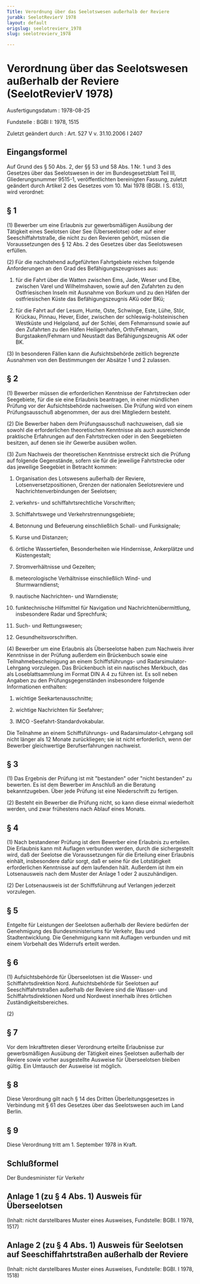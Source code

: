 ```yaml
---
Title: Verordnung über das Seelotswesen außerhalb der Reviere
jurabk: SeelotRevierV 1978
layout: default
origslug: seelotrevierv_1978
slug: seelotrevierv_1978

---
```


# Verordnung über das Seelotswesen außerhalb der Reviere (SeelotRevierV 1978)

Ausfertigungsdatum
:   1978-08-25

Fundstelle
:   BGBl I: 1978, 1515

Zuletzt geändert durch
:   Art. 527 V v. 31.10.2006 I 2407

## Eingangsformel

Auf Grund des § 50 Abs. 2, der §§ 53 und 58 Abs. 1 Nr. 1 und 3 des
Gesetzes über das Seelotswesen in der im Bundesgesetzblatt Teil III,
Gliederungsnummer 9515-1, veröffentlichten bereinigten Fassung,
zuletzt geändert durch Artikel 2 des Gesetzes vom 10. Mai 1978 (BGBl.
I S. 613), wird verordnet:

## § 1

(1) Bewerber um eine Erlaubnis zur gewerbsmäßigen Ausübung der
Tätigkeit eines Seelotsen über See (Überseelotse) oder auf einer
Seeschiffahrtstraße, die nicht zu den Revieren gehört, müssen die
Voraussetzungen des §
12 Abs. 2              des Gesetzes über das Seelotswesen erfüllen.

(2) Für die nachstehend aufgeführten Fahrtgebiete reichen folgende
Anforderungen an den Grad des Befähigungszeugnisses aus:

1.  für die Fahrt über die Watten zwischen Ems, Jade, Weser und Elbe,
    zwischen Varel und Wilhelmshaven, sowie auf den Zufahrten zu den
    Ostfriesischen Inseln mit Ausnahme von Borkum und zu den Häfen der
    ostfriesischen Küste das Befähigungszeugnis AKü oder BKü;


2.  für die Fahrt auf der Lesum, Hunte, Oste, Schwinge, Este, Lühe, Stör,
    Krückau, Pinnau, Hever, Eider, zwischen der schleswig-holsteinischen
    Westküste und Helgoland, auf der Schlei, dem Fehmarnsund sowie auf den
    Zufahrten zu den Häfen Heiligenhafen, Orth/Fehmarn,
    Burgstaaken/Fehmarn und Neustadt das Befähigungszeugnis AK oder BK.




(3) In besonderen Fällen kann die Aufsichtsbehörde zeitlich begrenzte
Ausnahmen von den Bestimmungen der Absätze 1 und 2 zulassen.

## § 2

(1) Bewerber müssen die erforderlichen Kenntnisse der Fahrtstrecken
oder Seegebiete, für die sie eine Erlaubnis beantragen, in einer
mündlichen Prüfung vor der Aufsichtsbehörde nachweisen. Die Prüfung
wird von einem Prüfungsausschuß abgenommen, der aus drei Mitgliedern
besteht.

(2) Die Bewerber haben dem Prüfungsausschuß nachzuweisen, daß sie
sowohl die erforderlichen theoretischen Kenntnisse als auch
ausreichende praktische Erfahrungen auf den Fahrtstrecken oder in den
Seegebieten besitzen, auf denen sie ihr Gewerbe ausüben wollen.

(3) Zum Nachweis der theoretischen Kenntnisse erstreckt sich die
Prüfung auf folgende Gegenstände, sofern sie für die jeweilige
Fahrtstrecke oder das jeweilige Seegebiet in Betracht kommen:

1.  Organisation des Lotswesens außerhalb der Reviere,
    Lotsenversetzpositionen, Grenzen der nationalen Seelotsreviere und
    Nachrichtenverbindungen der Seelotsen;


2.  verkehrs- und schiffahrtsrechtliche Vorschriften;


3.  Schiffahrtswege und Verkehrstrennungsgebiete;


4.  Betonnung und Befeuerung einschließlich Schall- und Funksignale;


5.  Kurse und Distanzen;


6.  örtliche Wassertiefen, Besonderheiten wie Hindernisse, Ankerplätze und
    Küstengestalt;


7.  Stromverhältnisse und Gezeiten;


8.  meteorologische Verhältnisse einschließlich Wind- und Sturmwarndienst;


9.  nautische Nachrichten- und Warndienste;


10. funktechnische Hilfsmittel für Navigation und Nachrichtenübermittlung,
    insbesondere Radar und Sprechfunk;


11. Such- und Rettungswesen;


12. Gesundheitsvorschriften.




(4) Bewerber um eine Erlaubnis als Überseelotse haben zum Nachweis
ihrer Kenntnisse in der Prüfung außerdem ein Brückenbuch sowie eine
Teilnahmebescheinigung an einem Schiffsführungs- und Radarsimulator-
Lehrgang vorzulegen. Das Brückenbuch ist ein nautisches Merkbuch, das
als Loseblattsammlung im Format DIN A 4 zu führen ist. Es soll neben
Angaben zu den Prüfungsgegenständen insbesondere folgende
Informationen enthalten:

1.  wichtige Seekartenausschnitte;


2.  wichtige Nachrichten für Seefahrer;


3.  IMCO                   -Seefahrt-Standardvokabular.



Die Teilnahme an einem Schiffsführungs- und Radarsimulator-Lehrgang
soll nicht länger als 12 Monate zurückliegen; sie ist nicht
erforderlich, wenn der Bewerber gleichwertige Berufserfahrungen
nachweist.

## § 3

(1) Das Ergebnis der Prüfung ist mit "bestanden" oder "nicht
bestanden" zu bewerten. Es ist dem Bewerber im Anschluß an die
Beratung bekanntzugeben. Über jede Prüfung ist eine Niederschrift zu
fertigen.

(2) Besteht ein Bewerber die Prüfung nicht, so kann diese einmal
wiederholt werden, und zwar frühestens nach Ablauf eines Monats.

## § 4

(1) Nach bestandener Prüfung ist dem Bewerber eine Erlaubnis zu
erteilen. Die Erlaubnis kann mit Auflagen verbunden werden, durch die
sichergestellt wird, daß der Seelotse die Voraussetzungen für die
Erteilung einer Erlaubnis einhält, insbesondere dafür sorgt, daß er
seine für die Lotstätigkeit erforderlichen Kenntnisse auf dem
laufenden hält. Außerdem ist ihm ein Lotsenausweis nach dem Muster der
Anlage 1 oder 2 auszuhändigen.

(2) Der Lotsenausweis ist der Schiffsführung auf Verlangen jederzeit
vorzulegen.

## § 5

Entgelte für Leistungen der Seelotsen außerhalb der Reviere bedürfen
der Genehmigung des Bundesministeriums für Verkehr, Bau und
Stadtentwicklung. Die Genehmigung kann mit Auflagen verbunden und mit
einem Vorbehalt des Widerrufs erteilt werden.

## § 6

(1) Aufsichtsbehörde für Überseelotsen ist die Wasser- und
Schiffahrtsdirektion Nord. Aufsichtsbehörde für Seelotsen auf
Seeschiffahrtstraßen außerhalb der Reviere sind die Wasser- und
Schiffahrtsdirektionen Nord und Nordwest innerhalb ihres örtlichen
Zuständigkeitsbereiches.

(2)

## § 7

Vor dem Inkrafttreten dieser Verordnung erteilte Erlaubnisse zur
gewerbsmäßigen Ausübung der Tätigkeit eines Seelotsen außerhalb der
Reviere sowie vorher ausgestellte Ausweise für Überseelotsen bleiben
gültig. Ein Umtausch der Ausweise ist möglich.

## § 8

Diese Verordnung gilt nach § 14 des Dritten Überleitungsgesetzes in
Verbindung mit §
61              des Gesetzes über das Seelotswesen auch im Land
Berlin.

## § 9

Diese Verordnung tritt am 1. September 1978 in Kraft.

## Schlußformel

Der Bundesminister für Verkehr

## Anlage 1 (zu § 4 Abs. 1) Ausweis für Überseelotsen

(Inhalt: nicht darstellbares Muster eines Ausweises,
Fundstelle: BGBl. I 1978, 1517)

## Anlage 2 (zu § 4 Abs. 1) Ausweis für Seelotsen auf Seeschiffahrtstraßen außerhalb der Reviere

(Inhalt: nicht darstellbares Muster eines Ausweises,
Fundstelle: BGBl. I 1978, 1518)

